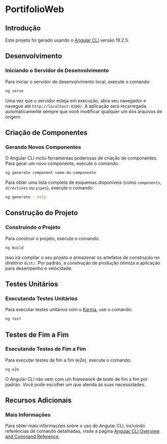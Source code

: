 **PortifolioWeb**
================

**Introdução**
------------

Este projeto foi gerado usando o [Angular CLI](https://github.com/angular/angular-cli) versão 19.2.5.

**Desenvolvimento**
-----------------

### Iniciando o Servidor de Desenvolvimento

Para iniciar o servidor de desenvolvimento local, execute o comando:

```bash
ng serve
```

Uma vez que o servidor esteja em execução, abra seu navegador e navegue até `http://localhost:4200/`. A aplicação será recarregada automaticamente sempre que você modificar qualquer um dos arquivos de origem.

**Criação de Componentes**
-------------------------

### Gerando Novos Componentes

O Angular CLI inclui ferramentas poderosas de criação de componentes. Para gerar um novo componente, execute o comando:

```bash
ng generate component nome-do-componente
```

Para obter uma lista completa de esquemas disponíveis (como `components`, `directives` ou `pipes`), execute o comando:

```bash
ng generate --help
```

**Construção do Projeto**
-----------------------

### Construindo o Projeto

Para construir o projeto, execute o comando:

```bash
ng build
```

Isso irá compilar o seu projeto e armazenar os artefatos de construção no diretório `dist/`. Por padrão, a construção de produção otimiza a aplicação para desempenho e velocidade.

**Testes Unitários**
------------------

### Executando Testes Unitários

Para executar testes unitários com o [Karma](https://karma-runner.github.io), use o comando:

```bash
ng test
```

**Testes de Fim a Fim**
----------------------

### Executando Testes de Fim a Fim

Para executar testes de fim a fim (e2e), execute o comando:

```bash
ng e2e
```

O Angular CLI não vem com um framework de teste de fim a fim por padrão. Você pode escolher um que atenda às suas necessidades.

**Recursos Adicionais**
----------------------

### Mais Informações

Para obter mais informações sobre o uso do Angular CLI, incluindo referências de comando detalhadas, visite a página [Angular CLI Overview and Command Reference](https://angular.dev/tools/cli).